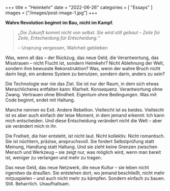 +++
title = "Heimkehr"
date = "2022-06-26"
categories = [
    "Essays"
]
images = ["/images/post-image-1.jpg"]
+++

**Wahre Revolution beginnt im Bau, nicht im Kampf.**

> *„Die Zukunft kommt nicht von selbst. Sie wird still gebaut – Zeile für Zeile, Entscheidung für Entscheidung.“*
>
> – Ursprung vergessen, Wahrheit geblieben

Was, wenn all das – der Rückzug, das neue Geld, die Verantwortung, das Misstrauen – nicht Flucht ist, sondern Heimkehr? Nicht Ablehnung der Welt, sondern ihre bewusste Rekonstruktion? Was, wenn der wahre Bruch nicht darin liegt, ein anderes System zu benutzen, sondern darin, anders zu sein?

Die Technologie war nie das Ziel. Sie ist nur der Raum, in dem sich etwas Menschlicheres entfalten kann: Klarheit. Konsequenz. Verantwortung ohne Zwang. Vertrauen ohne Blindheit. Eigentum ohne Bedingungen. Was mit Code beginnt, endet mit Haltung.

Manche nennen es Exit. Andere Rebellion. Vielleicht ist es beides. Vielleicht ist es aber auch einfach der leise Moment, in dem jemand erkennt: Ich kann mich entscheiden. Und diese Entscheidung verändert nicht die Welt – aber sie verändert mich in ihr.

Die Freiheit, die hier entsteht, ist nicht laut. Nicht kollektiv. Nicht romantisch. Sie ist nüchtern, präzise, anspruchsvoll. Sie fordert Selbstprüfung statt Meinung, Handlung statt Haltung. Und sie zieht keine Grenzen zwischen Mensch und Werkzeug – sie zeigt nur, was möglich wird, wenn man bereit ist, weniger zu verlangen und mehr zu tragen.

Das neue Geld, das neue Netzwerk, die neue Kultur – sie leben nicht irgendwo da draußen. Sie entstehen dort, wo jemand beschließt, nicht mehr mitzuspielen – und auch nicht mehr zu kämpfen. Sondern einfach zu bauen. Still. Beharrlich. Unaufhaltsam.